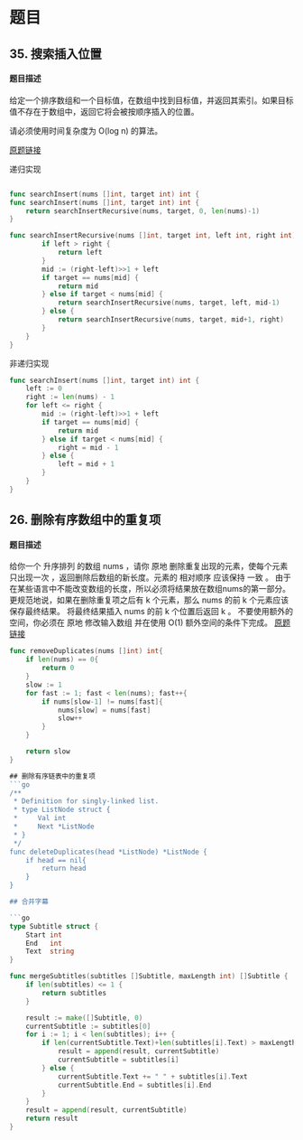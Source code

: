 # 题目
## 35. 搜索插入位置
#### 题目描述
给定一个排序数组和一个目标值，在数组中找到目标值，并返回其索引。如果目标值不存在于数组中，返回它将会被按顺序插入的位置。

请必须使用时间复杂度为 O(log n) 的算法。

[原题链接](https://leetcode.cn/problems/search-insert-position/description/)


递归实现
```go

func searchInsert(nums []int, target int) int {
func searchInsert(nums []int, target int) int {
    return searchInsertRecursive(nums, target, 0, len(nums)-1)
}

func searchInsertRecursive(nums []int, target int, left int, right int) int {
        if left > right {
            return left
        }
        mid := (right-left)>>1 + left
        if target == nums[mid] {
            return mid
        } else if target < nums[mid] {
            return searchInsertRecursive(nums, target, left, mid-1)
        } else {
            return searchInsertRecursive(nums, target, mid+1, right)
        }
    }
}

```
非递归实现
```go
func searchInsert(nums []int, target int) int {
    left := 0
    right := len(nums) - 1
    for left <= right {
        mid := (right-left)>>1 + left
        if target == nums[mid] {
            return mid
        } else if target < nums[mid] {
            right = mid - 1
        } else {
            left = mid + 1
        }
    }
}
```

## 26. 删除有序数组中的重复项
#### 题目描述
给你一个 升序排列 的数组 nums ，请你 原地 删除重复出现的元素，使每个元素 只出现一次 ，返回删除后数组的新长度。元素的 相对顺序 应该保持 一致 。
由于在某些语言中不能改变数组的长度，所以必须将结果放在数组nums的第一部分。更规范地说，如果在删除重复项之后有 k 个元素，那么 nums 的前 k 个元素应该保存最终结果。
将最终结果插入 nums 的前 k 个位置后返回 k 。
不要使用额外的空间，你必须在 原地 修改输入数组 并在使用 O(1) 额外空间的条件下完成。
[原题链接](https://leetcode.cn/problems/remove-duplicates-from-sorted-array-ii/description/)

```go
func removeDuplicates(nums []int) int{
    if len(nums) == 0{
        return 0
    }
    slow := 1
    for fast := 1; fast < len(nums); fast++{
        if nums[slow-1] != nums[fast]{
            nums[slow] = nums[fast]
            slow++
        }
    }

    return slow
}

## 删除有序链表中的重复项
```go
/**
 * Definition for singly-linked list.
 * type ListNode struct {
 *     Val int
 *     Next *ListNode
 * }
 */
func deleteDuplicates(head *ListNode) *ListNode {
    if head == nil{
        return head
    }
}

## 合并字幕

```go
type Subtitle struct {
    Start int
    End   int
    Text  string
}

func mergeSubtitles(subtitles []Subtitle, maxLength int) []Subtitle {
	if len(subtitles) <= 1 {
		return subtitles
	}

	result := make([]Subtitle, 0)
	currentSubtitle := subtitles[0]
	for i := 1; i < len(subtitles); i++ {
		if len(currentSubtitle.Text)+len(subtitles[i].Text) > maxLength {
			result = append(result, currentSubtitle)
			currentSubtitle = subtitles[i]
		} else {
			currentSubtitle.Text += " " + subtitles[i].Text
			currentSubtitle.End = subtitles[i].End
		}
	}
	result = append(result, currentSubtitle)
	return result
}

```